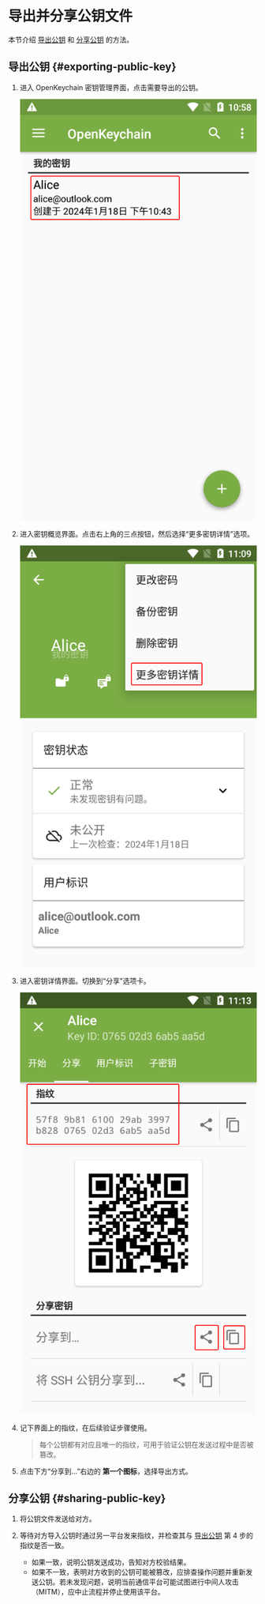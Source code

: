 # 导出并分享公钥文件

本节介绍 [导出公钥](#exporting-public-key) 和 [分享公钥](#sharing-public-key) 的方法。

## 导出公钥 {#exporting-public-key}

1. 进入 OpenKeychain 密钥管理界面，点击需要导出的公钥。

    ![密钥列表](exporting-public-key/certificates.png)

2. 进入密钥概览界面。点击右上角的三点按钮，然后选择“更多密钥详情”选项。

    ![更多密钥详情](exporting-public-key/key-detail-button.png)

3. 进入密钥详情界面。切换到“分享”选项卡。

    ![密钥详情界面](exporting-public-key/key-detail.png)

4. 记下界面上的指纹，在后续验证步骤使用。

    > 每个公钥都有对应且唯一的指纹，可用于验证公钥在发送过程中是否被篡改。

5. 点击下方“分享到...”右边的 **第一个图标**，选择导出方式。

## 分享公钥 {#sharing-public-key}

1. 将公钥文件发送给对方。

2. 等待对方导入公钥时通过另一平台发来指纹，并检查其与 [导出公钥](#exporting-public-key) 第 4 步的指纹是否一致。

    - 如果一致，说明公钥发送成功，告知对方校验结果。
    - 如果不一致，表明对方收到的公钥可能被篡改，应排查操作问题并重新发送公钥。若未发现问题，说明当前通信平台可能试图进行中间人攻击（MITM），应中止流程并停止使用该平台。
